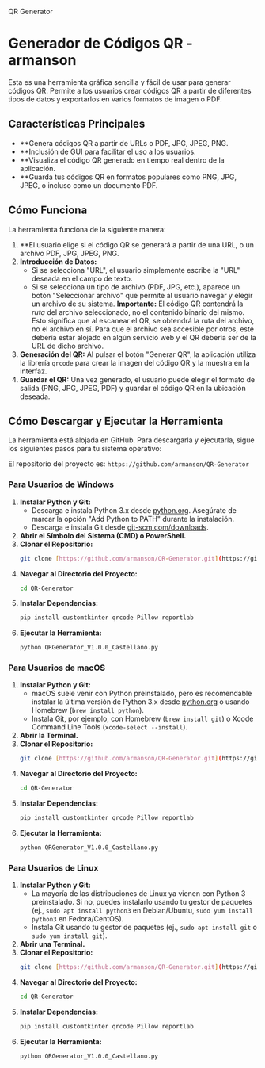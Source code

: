 QR Generator

# Generador de Códigos QR - armanson

Esta es una herramienta gráfica sencilla y fácil de usar para generar códigos QR. Permite a los usuarios crear códigos QR a partir de diferentes tipos de datos y exportarlos en varios formatos de imagen o PDF.

## Características Principales

* **Genera códigos QR a partir de URLs o PDF, JPG, JPEG, PNG.
* **Inclusión de GUI para facilitar el uso a los usuarios.
* **Visualiza el código QR generado en tiempo real dentro de la aplicación.
* **Guarda tus códigos QR en formatos populares como PNG, JPG, JPEG, o incluso como un documento PDF.

## Cómo Funciona

La herramienta funciona de la siguiente manera:

1.  **El usuario elige si el código QR se generará a partir de una URL, o un archivo PDF, JPG, JPEG, PNG.
2.  **Introducción de Datos:**
    * Si se selecciona "URL", el usuario simplemente escribe la "URL" deseada en el campo de texto.
    * Si se selecciona un tipo de archivo (PDF, JPG, etc.), aparece un botón "Seleccionar archivo" que permite al usuario navegar y elegir un archivo de su sistema. **Importante:** El código QR contendrá la *ruta* del archivo seleccionado, no el contenido binario del mismo. Esto significa que al escanear el QR, se obtendrá la ruta del archivo, no el archivo en sí. Para que el archivo sea accesible por otros, este debería estar alojado en algún servicio web y el QR debería ser de la URL de dicho archivo.
3.  **Generación del QR:** Al pulsar el botón "Generar QR", la aplicación utiliza la librería `qrcode` para crear la imagen del código QR y la muestra en la interfaz.
4.  **Guardar el QR:** Una vez generado, el usuario puede elegir el formato de salida (PNG, JPG, JPEG, PDF) y guardar el código QR en la ubicación deseada.

## Cómo Descargar y Ejecutar la Herramienta

La herramienta está alojada en GitHub. Para descargarla y ejecutarla, sigue los siguientes pasos para tu sistema operativo:

El repositorio del proyecto es: `https://github.com/armanson/QR-Generator`

### Para Usuarios de Windows

1.  **Instalar Python y Git:**
    * Descarga e instala Python 3.x desde [python.org](https://www.python.org/downloads/). Asegúrate de marcar la opción "Add Python to PATH" durante la instalación.
    * Descarga e instala Git desde [git-scm.com/downloads](https://git-scm.com/downloads/).
2.  **Abrir el Símbolo del Sistema (CMD) o PowerShell.**
3.  **Clonar el Repositorio:**
    ```bash
    git clone [https://github.com/armanson/QR-Generator.git](https://github.com/armanson/QR-Generator.git)
    ```
4.  **Navegar al Directorio del Proyecto:**
    ```bash
    cd QR-Generator
    ```
5.  **Instalar Dependencias:**
    ```bash
    pip install customtkinter qrcode Pillow reportlab
    ```
6.  **Ejecutar la Herramienta:**
    ```bash
    python QRGenerator_V1.0.0_Castellano.py
    ```

### Para Usuarios de macOS

1.  **Instalar Python y Git:**
    * macOS suele venir con Python preinstalado, pero es recomendable instalar la última versión de Python 3.x desde [python.org](https://www.python.org/downloads/) o usando Homebrew (`brew install python`).
    * Instala Git, por ejemplo, con Homebrew (`brew install git`) o Xcode Command Line Tools (`xcode-select --install`).
2.  **Abrir la Terminal.**
3.  **Clonar el Repositorio:**
    ```bash
    git clone [https://github.com/armanson/QR-Generator.git](https://github.com/armanson/QR-Generator.git)
    ```
4.  **Navegar al Directorio del Proyecto:**
    ```bash
    cd QR-Generator
    ```
5.  **Instalar Dependencias:**
    ```bash
    pip install customtkinter qrcode Pillow reportlab
    ```
6.  **Ejecutar la Herramienta:**
    ```bash
    python QRGenerator_V1.0.0_Castellano.py
    ```

### Para Usuarios de Linux

1.  **Instalar Python y Git:**
    * La mayoría de las distribuciones de Linux ya vienen con Python 3 preinstalado. Si no, puedes instalarlo usando tu gestor de paquetes (ej., `sudo apt install python3` en Debian/Ubuntu, `sudo yum install python3` en Fedora/CentOS).
    * Instala Git usando tu gestor de paquetes (ej., `sudo apt install git` o `sudo yum install git`).
2.  **Abrir una Terminal.**
3.  **Clonar el Repositorio:**
    ```bash
    git clone [https://github.com/armanson/QR-Generator.git](https://github.com/armanson/QR-Generator.git)
    ```
4.  **Navegar al Directorio del Proyecto:**
    ```bash
    cd QR-Generator
    ```
5.  **Instalar Dependencias:**
    ```bash
    pip install customtkinter qrcode Pillow reportlab
    ```
6.  **Ejecutar la Herramienta:**
    ```bash
    python QRGenerator_V1.0.0_Castellano.py
    ```
